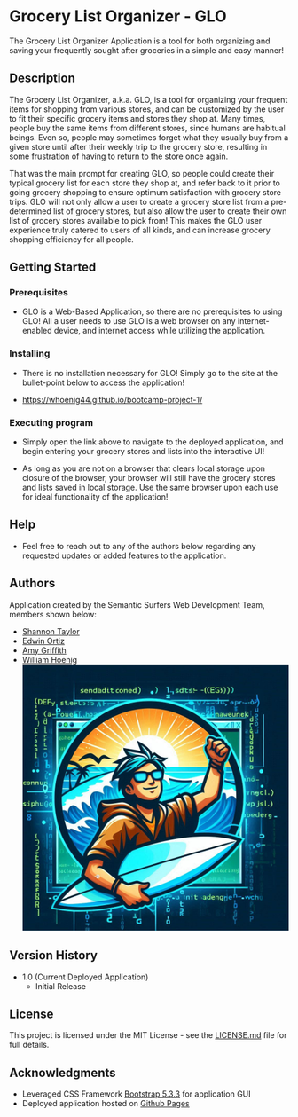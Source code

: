 # Grocery List Organizer - GLO

The Grocery List Organizer Application is a tool for both organizing and saving your frequently sought after groceries in a simple and easy manner!

## Description

The Grocery List Organizer, a.k.a. GLO, is a tool for organizing your frequent items for shopping from various stores, and can be customized by the user to fit their specific grocery items and stores they shop at.  Many times, people buy the same items from different stores, since humans are habitual beings.  Even so, people may sometimes forget what they usually buy from a given store until after their weekly trip to the grocery store, resulting in some frustration of having to return to the store once again.

That was the main prompt for creating GLO, so people could create their typical grocery list for each store they shop at, and refer back to it prior to going grocery shopping to ensure optimum satisfaction with grocery store trips.  GLO will not only allow a user to create a grocery store list from a pre-determined list of grocery stores, but also allow the user to create their own list of grocery stores available to pick from!  This makes the GLO user experience truly catered to users of all kinds, and can increase grocery shopping efficiency for all people.

## Getting Started

### Prerequisites

* GLO is a Web-Based Application, so there are no prerequisites to using GLO!  All a user needs to use GLO is a web browser on any internet-enabled device, and internet access while utilizing the application.

### Installing

* There is no installation necessary for GLO!  Simply go to the site at the bullet-point below to access the application!

* https://whoenig44.github.io/bootcamp-project-1/


### Executing program

* Simply open the link above to navigate to the deployed application, and begin entering your grocery stores and lists into the interactive UI!

* As long as you are not on a browser that clears local storage upon closure of the browser, your browser will still have the grocery stores and lists saved in local storage.  Use the same browser upon each use for ideal functionality of the application!

## Help

* Feel free to reach out to any of the authors below regarding any requested updates or added features to the application.

## Authors

Application created by the Semantic Surfers Web Development Team, members shown below:
  
* [Shannon Taylor](https://github.com/ShannonJTaylor)
* [Edwin Ortiz](https://github.com/edortiz617)
* [Amy Griffith](https://github.com/AmySuperCoder)
* [William Hoenig](https://github.com/whoenig44)
![Syntax Surfers Logo](https://github.com/whoenig44/bootcamp-project-1/blob/main/assets/images/smanticsurferimage.jpg?raw=true)

## Version History

* 1.0 (Current Deployed Application)
    * Initial Release

## License

This project is licensed under the MIT License - see the [LICENSE.md](https://github.com/whoenig44/bootcamp-project-1/blob/main/LICENSE.md) file for full details.

## Acknowledgments

* Leveraged CSS Framework [Bootstrap 5.3.3](https://www.jsdelivr.com/about) for application GUI
* Deployed application hosted on [Github Pages](https://pages.github.com/)